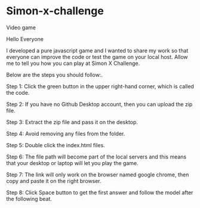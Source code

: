 # Simon-x-challenge
Video game

Hello Everyone

I developed a pure javascript game and I wanted to share my work so that everyone can improve the code or test the game on your local host. Allow me to tell you how you can play at Simon X Challenge. 

Below are the steps you should follow:.

Step 1: Click the green button in the upper right-hand corner, which is called the code.

Step 2: If you have no Github Desktop account, then you can upload the zip file.

Step 3: Extract the zip file and pass it on the desktop.

Step 4: Avoid removing any files from the folder.

Step 5: Double click the index.html files.

Step 6: The file path will become part of the local servers and this means that your desktop or laptop will let you play the game.

Step 7: The link will only work on the browser named google chrome, then copy and paste it on the right browser.

Step 8: Click Space button to get the first answer and follow the model after the following beat.
